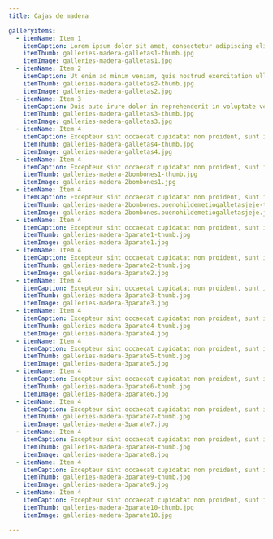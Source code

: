 ```yaml
---
title: Cajas de madera

galleryitems:
  - itemName: Item 1
    itemCaption: Lorem ipsum dolor sit amet, consectetur adipiscing elit, sed do eiusmod tempor incididunt ut labore et dolore magna aliqua.
    itemThumb: galleries-madera-galletas1-thumb.jpg
    itemImage: galleries-madera-galletas1.jpg
  - itemName: Item 2
    itemCaption: Ut enim ad minim veniam, quis nostrud exercitation ullamco laboris nisi ut aliquip ex ea commodo consequat.
    itemThumb: galleries-madera-galletas2-thumb.jpg
    itemImage: galleries-madera-galletas2.jpg
  - itemName: Item 3
    itemCaption: Duis aute irure dolor in reprehenderit in voluptate velit esse cillum dolore eu fugiat nulla pariatur.
    itemThumb: galleries-madera-galletas3-thumb.jpg
    itemImage: galleries-madera-galletas3.jpg
  - itemName: Item 4
    itemCaption: Excepteur sint occaecat cupidatat non proident, sunt in culpa qui officia deserunt mollit anim id est laborum.
    itemThumb: galleries-madera-galletas4-thumb.jpg
    itemImage: galleries-madera-galletas4.jpg
  - itemName: Item 4
    itemCaption: Excepteur sint occaecat cupidatat non proident, sunt in culpa qui officia deserunt mollit anim id est laborum.
    itemThumb: galleries-madera-2bombones1-thumb.jpg
    itemImage: galleries-madera-2bombones1.jpg
  - itemName: Item 4
    itemCaption: Excepteur sint occaecat cupidatat non proident, sunt in culpa qui officia deserunt mollit anim id est laborum.
    itemThumb: galleries-madera-2bombones.buenohildemetiogalletasjeje-thumb.jpg
    itemImage: galleries-madera-2bombones.buenohildemetiogalletasjeje.jpg
  - itemName: Item 4
    itemCaption: Excepteur sint occaecat cupidatat non proident, sunt in culpa qui officia deserunt mollit anim id est laborum.
    itemThumb: galleries-madera-3parate1-thumb.jpg
    itemImage: galleries-madera-3parate1.jpg
  - itemName: Item 4
    itemCaption: Excepteur sint occaecat cupidatat non proident, sunt in culpa qui officia deserunt mollit anim id est laborum.
    itemThumb: galleries-madera-3parate2-thumb.jpg
    itemImage: galleries-madera-3parate2.jpg
  - itemName: Item 4
    itemCaption: Excepteur sint occaecat cupidatat non proident, sunt in culpa qui officia deserunt mollit anim id est laborum.
    itemThumb: galleries-madera-3parate3-thumb.jpg
    itemImage: galleries-madera-3parate3.jpg
  - itemName: Item 4
    itemCaption: Excepteur sint occaecat cupidatat non proident, sunt in culpa qui officia deserunt mollit anim id est laborum.
    itemThumb: galleries-madera-3parate4-thumb.jpg
    itemImage: galleries-madera-3parate4.jpg
  - itemName: Item 4
    itemCaption: Excepteur sint occaecat cupidatat non proident, sunt in culpa qui officia deserunt mollit anim id est laborum.
    itemThumb: galleries-madera-3parate5-thumb.jpg
    itemImage: galleries-madera-3parate5.jpg
  - itemName: Item 4
    itemCaption: Excepteur sint occaecat cupidatat non proident, sunt in culpa qui officia deserunt mollit anim id est laborum.
    itemThumb: galleries-madera-3parate6-thumb.jpg
    itemImage: galleries-madera-3parate6.jpg
  - itemName: Item 4
    itemCaption: Excepteur sint occaecat cupidatat non proident, sunt in culpa qui officia deserunt mollit anim id est laborum.
    itemThumb: galleries-madera-3parate7-thumb.jpg
    itemImage: galleries-madera-3parate7.jpg
  - itemName: Item 4
    itemCaption: Excepteur sint occaecat cupidatat non proident, sunt in culpa qui officia deserunt mollit anim id est laborum.
    itemThumb: galleries-madera-3parate8-thumb.jpg
    itemImage: galleries-madera-3parate8.jpg
  - itemName: Item 4
    itemCaption: Excepteur sint occaecat cupidatat non proident, sunt in culpa qui officia deserunt mollit anim id est laborum.
    itemThumb: galleries-madera-3parate9-thumb.jpg
    itemImage: galleries-madera-3parate9.jpg
  - itemName: Item 4
    itemCaption: Excepteur sint occaecat cupidatat non proident, sunt in culpa qui officia deserunt mollit anim id est laborum.
    itemThumb: galleries-madera-3parate10-thumb.jpg
    itemImage: galleries-madera-3parate10.jpg

---
```

